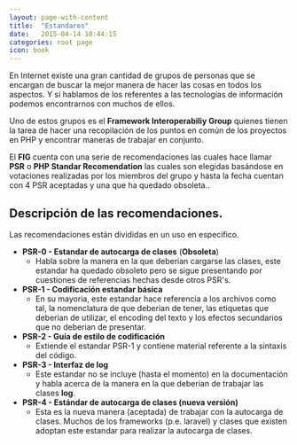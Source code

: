 ```yaml
---
layout: page-with-content
title:  "Estandares"
date:   2015-04-14 10:44:15
categories: root page
icon: book
---
```



En Internet existe una gran cantidad de grupos de personas que se encargan de
buscar la mejor manera de hacer las cosas en todos los aspectos. Y si hablamos
de los referentes a las tecnologías de información podemos encontrarnos con
muchos de ellos.

Uno de estos grupos es el **Framework Interoperabiliy Group** quienes tienen la
tarea de hacer una recopilación de los puntos en común de los proyectos en PHP y
encontrar maneras de trabajar en conjunto.

El __FIG__ cuenta con una serie de recomendaciones las cuales hace llamar
**PSR** o **PHP Standar Recomendation** las cuales son elegidas basándose en
votaciones realizadas por los miembros del grupo y hasta la fecha cuentan con 4
PSR aceptadas y una que ha quedado obsoleta..

Descripción de las recomendaciones.
---------------------------

Las recomendaciones están divididas en un uso en especifico.

- **PSR-0 - Estandar de autocarga de clases** (__Obsoleta__)
    - Habla sobre la manera en la que deberian cargarse las clases, este estandar
    ha quedado obsoleto pero se sigue presentando por cuestiones de referencias
    hechas desde otros PSR's.
- **PSR-1 - Codificación estandar básica**
    - En su mayoria, este estandar hace referencia a los archivos como tal, la
    nomenclatura de que deberian de tener, las etiquetas que deberian de utilizar,
    el encoding del texto y los efectos secundarios que no deberian de presentar.
- **PSR-2 - Guía de estilo de codificación**
    - Extiende el estandar PSR-1 y contiene material referente a la sintaxis del
    código.
- **PSR-3 - Interfaz de log**
    - Este estandar no se incluye (hasta el momento) en la documentación y habla
    acerca de la manera en la que deberian de trabajar las clases __log__.
- **PSR-4 - Estándar de autocarga de clases (nueva versión)**
    - Esta es la nueva manera (aceptada) de trabajar con la autocarga de clases.
    Muchos de los frameworks (p.e. laravel) y clases que existen adoptan este
    estandar para realizar la autocarga de clases.
